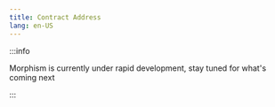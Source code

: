 ```yaml
---
title: Contract Address
lang: en-US
---
```


:::info

Morphism is currently under rapid development, stay tuned for what's coming next

:::